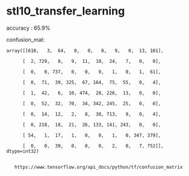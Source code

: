 # stl10_transfer_learning

accuracy : 65.9%

confusion_mat:

    array([[610,   3,  64,   0,   0,   0,   9,   0,  13, 101],

          [  2, 729,   8,   9,  11,  10,  24,   7,   0,   0],
       
          [  0,   0, 737,   0,   0,   0,   1,   0,   1,  61],
       
          [  0,  71,  39, 325,  67, 164,  75,  55,   0,   4],
       
          [  1,  42,   6,  10, 474,  28, 226,  13,   0,   0],
       
          [  0,  52,  32,  70,  34, 342, 245,  25,   0,   0],
       
          [  0,  14,  12,   2,   8,  38, 713,   9,   0,   4],
       
          [  0, 218,  18,  21,  26, 133, 141, 243,   0,   0],
       
          [ 54,   1,  17,   1,   0,   0,   1,   0, 347, 379],
       
          [  0,   0,  39,   0,   0,   0,   2,   0,   7, 752]], dtype=int32)
       
       
       https://www.tensorflow.org/api_docs/python/tf/confusion_matrix
       
